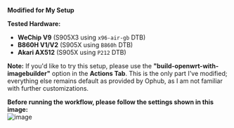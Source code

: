 **Modified for My Setup**

**Tested Hardware:**
- **WeChip V9** (S905X3 using `x96-air-gb` DTB)
- **B860H V1/V2** (S905X using `B860h` DTB)
- **Akari AX512** (S905X using `P212` DTB)

**Note:** If you'd like to try this setup, please use the **"build-openwrt-with-imagebuilder"** option in the **Actions Tab**. This is the only part I've modified; everything else remains default as provided by Ophub, as I am not familiar with further customizations.

**Before running the workflow, please follow the settings shown in this image:**  
![image](https://github.com/user-attachments/assets/8f34bbf8-398d-44d2-8ac5-8af5209c9f8f)



